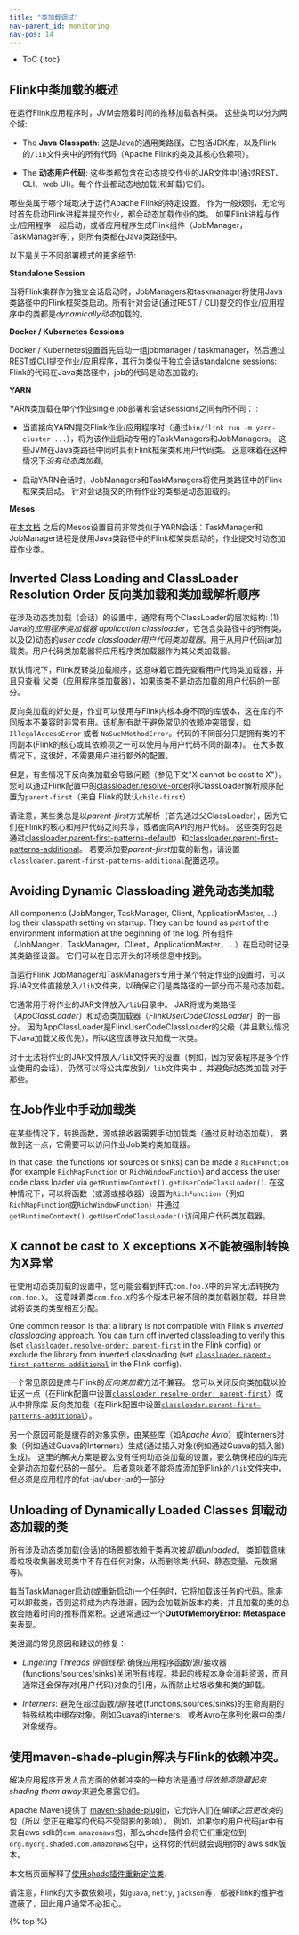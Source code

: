 ```yaml
---
title: "类加载调试"
nav-parent_id: monitoring
nav-pos: 14
---
```

<!--
Licensed to the Apache Software Foundation (ASF) under one
or more contributor license agreements.  See the NOTICE file
distributed with this work for additional information
regarding copyright ownership.  The ASF licenses this file
to you under the Apache License, Version 2.0 (the
"License"); you may not use this file except in compliance
with the License.  You may obtain a copy of the License at

  http://www.apache.org/licenses/LICENSE-2.0

Unless required by applicable law or agreed to in writing,
software distributed under the License is distributed on an
"AS IS" BASIS, WITHOUT WARRANTIES OR CONDITIONS OF ANY
KIND, either express or implied.  See the License for the
specific language governing permissions and limitations
under the License.
-->

* ToC
{:toc}

## Flink中类加载的概述

在运行Flink应用程序时，JVM会随着时间的推移加载各种类。
这些类可以分为两个域:

  - The **Java Classpath**: 这是Java的通用类路径，它包括JDK库，以及Flink的`/lib`文件夹中的所有代码（Apache Flink的类及其核心依赖项）。


  - The **动态用户代码**: 这些类都包含在动态提交作业的JAR文件中(通过REST、CLI、web UI)。每个作业都动态地加载(和卸载)它们。


哪些类属于哪个域取决于运行Apache Flink的特定设置。 作为一般规则，无论何时首先启动Flink进程并提交作业，都会动态加载作业的类。 如果Flink进程与作业/应用程序一起启动，或者应用程序生成Flink组件（JobManager，TaskManager等），则所有类都在Java类路径中。

以下是关于不同部署模式的更多细节:  

**Standalone Session**

当将Flink集群作为独立会话启动时，JobManagers和taskmanager将使用Java类路径中的Flink框架类启动。所有针对会话(通过REST / CLI)提交的作业/应用程序中的类都是*dynamically动态*加载的。
<!--
**Docker Containers with Flink-as-a-Library**

If you package a Flink job/application such that your application treats Flink like a library (Flink JobManager/TaskManager daemons as spawned as needed),
then typically all classes are in the *application classpath*. This is the recommended way for container-based setups where the container is specifically
created for an job/application and will contain the job/application's jar files.

-->

**Docker / Kubernetes Sessions**

Docker / Kubernetes设置首先启动一组jobmanager / taskmanager，然后通过REST或CLI提交作业/应用程序，其行为类似于独立会话standalone sessions: Flink的代码在Java类路径中，job的代码是动态加载的。

**YARN**

YARN类加载在单个作业single job部署和会话sessions之间有所不同：
:
  - 当直接向YARN提交Flink作业/应用程序时（通过`bin/flink run -m yarn-cluster ...`），将为该作业启动专用的TaskManagers和JobManagers。 这些JVM在Java类路径中同时具有Flink框架类和用户代码类。 这意味着在这种情况下*没有动态类加载*。

  - 启动YARN会话时，JobManagers和TaskManagers将使用类路径中的Flink框架类启动。 针对会话提交的所有作业的类都是动态加载的。


**Mesos**

在[本文档](../ops/deployment/mesos.html) 之后的Mesos设置目前非常类似于YARN会话：TaskManager和JobManager进程是使用Java类路径中的Flink框架类启动的，作业提交时动态加载作业类。

## Inverted Class Loading and ClassLoader Resolution Order 反向类加载和类加载解析顺序



在涉及动态类加载（会话）的设置中，通常有两个ClassLoader的层次结构: 
(1) Java的*应用程序类加载器 application classloader*，它包含类路径中的所有类，以及(2)动态的*user code classloader用户代码类加载器*。用于从用户代码jar加载类。用户代码类加载器将应用程序类加载器作为其父类加载器。

默认情况下，Flink反转类加载顺序，这意味着它首先查看用户代码类加载器，并且只查看
父类（应用程序类加载器），如果该类不是动态加载的用户代码的一部分。

反向类加载的好处是，作业可以使用与Flink内核本身不同的库版本，这在库的不同版本不兼容时非常有用。该机制有助于避免常见的依赖冲突错误，如`IllegalAccessError` 或者 `NoSuchMethodError`。代码的不同部分只是拥有类的不同副本(Flink的核心或其依赖项之一可以使用与用户代码不同的副本)。
在大多数情况下，这很好，不需要用户进行额外的配置。

但是，有些情况下反向类加载会导致问题（参见下文"X cannot be cast to X"）。
您可以通过Flink配置中的[classloader.resolve-order](../ops/config.html#classloader-resolve-order)将ClassLoader解析顺序配置为`parent-first`（来自 Flink的默认`child-first`）

请注意，某些类总是以*parent-first*方式解析（首先通过父ClassLoader），因为它们在Flink的核心和用户代码之间共享，或者面向API的用户代码。 这些类的包是通过[classloader.parent-first-patterns-default](../ops/config.html#classloader-parent-first-patterns-default)）和[classloader.parent-first-patterns-additional](../ops/config.html#classloader-parent-first-patterns-additional)。
若要添加要*parent-first*加载的新包，请设置`classloader.parent-first-patterns-additional`配置选项。


## Avoiding Dynamic Classloading 避免动态类加载

All components (JobManger, TaskManager, Client, ApplicationMaster, ...) log their classpath setting on startup.
They can be found as part of the environment information at the beginning of the log.
所有组件（JobManger，TaskManager，Client，ApplicationMaster，...）在启动时记录其类路径设置。
它们可以在日志开头的环境信息中找到。

当运行Flink JobManager和TaskManagers专用于某个特定作业的设置时，可以将JAR文件直接放入`/lib`文件夹，以确保它们是类路径的一部分而不是动态加载。

它通常用于将作业的JAR文件放入`/lib`目录中。 JAR将成为类路径（*AppClassLoader*）和动态类加载器（*FlinkUserCodeClassLoader*）的一部分。
因为AppClassLoader是FlinkUserCodeClassLoader的父级（并且默认情况下Java加载父级优先），所以这应该导致只加载一次类。

对于无法将作业的JAR文件放入`/lib`文件夹的设置（例如，因为安装程序是多个作业使用的会话），仍然可以将公共库放到`/ lib`文件夹中 ，并避免动态类加载
对于那些。

## 在Job作业中手动加载类

在某些情况下，转换函数，源或接收器需要手动加载类（通过反射动态加载）。
要做到这一点，它需要可以访问作业Job类的类加载器。

In that case, the functions (or sources or sinks) can be made a `RichFunction` (for example `RichMapFunction` or `RichWindowFunction`)
and access the user code class loader via `getRuntimeContext().getUserCodeClassLoader()`.
在这种情况下，可以将函数（或源或接收器）设置为`RichFunction`（例如`RichMapFunction`或`RichWindowFunction`）并通过`getRuntimeContext().getUserCodeClassLoader()`访问用户代码类加载器。

## X cannot be cast to X exceptions X不能被强制转换为X异常

在使用动态类加载的设置中，您可能会看到样式`com.foo.X`中的异常无法转换为`com.foo.X`。
这意味着类`com.foo.X`的多个版本已被不同的类加载器加载，并且尝试将该类的类型相互分配。


One common reason is that a library is not compatible with Flink's *inverted classloading* approach. You can turn off inverted classloading
to verify this (set [`classloader.resolve-order: parent-first`](../ops/config.html#classloader-resolve-order) in the Flink config) or exclude
the library from inverted classloading (set [`classloader.parent-first-patterns-additional`](../ops/config.html#classloader-parent-first-patterns-additional)
in the Flink config).

一个常见原因是库与Flink的*反向类加载*方法不兼容。 您可以关闭反向类加载以验证这一点（在Flink配置中设置[`classloader.resolve-order: parent-first`](../ops/config.html#classloader-resolve-order)）或从中排除库 反向类加载（在Flink配置中设置[`classloader.parent-first-patterns-additional`](../ops/config.html#classloader-parent-first-patterns-additional)）。


另一个原因可能是缓存的对象实例，由某些库（如*Apache Avro*）或Interners对象（例如通过Guava的Interners）生成(通过插入对象(例如通过Guava的插入器)生成)。
这里的解决方案是要么没有任何动态类加载的设置，要么确保相应的库完全是动态加载代码的一部分。
后者意味着不能将库添加到Flink的`/lib`文件夹中，但必须是应用程序的fat-jar/uber-jar的一部分


## Unloading of Dynamically Loaded Classes 卸载动态加载的类

所有涉及动态类加载(会话)的场景都依赖于类再次被*卸载unloaded*。
类卸载意味着垃圾收集器发现类中不存在任何对象，从而删除类(代码、静态变量、元数据等)。

每当TaskManager启动(或重新启动)一个任务时，它将加载该任务的代码。除非可以卸载类，否则这将成为内存泄漏，因为会加载新版本的类，并且加载的类的总数会随着时间的推移而累积。这通常通过一个**OutOfMemoryError: Metaspace**来表现。

类泄漏的常见原因和建议的修复：


  - *Lingering Threads 徘徊线程*: 确保应用程序函数/源/接收器(functions/sources/sinks)关闭所有线程。挂起的线程本身会消耗资源，而且通常还会保存对(用户代码)对象的引用，从而防止垃圾收集和类的卸载。

  - *Interners*: 避免在超过函数/源/接收(functions/sources/sinks)的生命周期的特殊结构中缓存对象。例如Guava的interners，或者Avro在序列化器中的类/对象缓存。


## 使用maven-shade-plugin解决与Flink的依赖冲突。

解决应用程序开发人员方面的依赖冲突的一种方法是通过*将依赖项隐藏起来 shading them away*来避免暴露它们。

Apache Maven提供了 [maven-shade-plugin](https://maven.apache.org/plugins/maven-shade-plugin/)，它允许人们在*编译之后更改类*的包（所以 您正在编写的代码不受阴影的影响）。 例如，如果你的用户代码jar中有来自aws sdk的`com.amazonaws`包，那么shade插件会将它们重定位到`org.myorg.shaded.com.amazonaws`包中，这样你的代码就会调用你的 aws sdk版本。

本文档页面解释了[使用shade插件重新定位类](https://maven.apache.org/plugins/maven-shade-plugin/examples/class-relocation.html).

请注意，Flink的大多数依赖项，如`guava`, `netty`, `jackson`等，都被Flink的维护者遮蔽了，因此用户通常不必担心。

{% top %}

